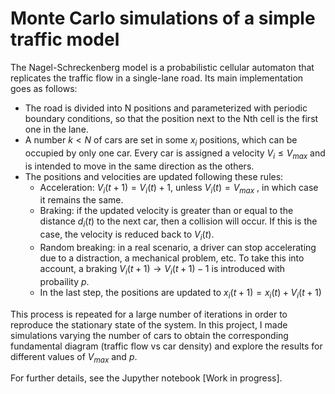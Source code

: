 # Monte Carlo simulations of a simple traffic model

The Nagel-Schreckenberg model is a probabilistic cellular automaton that replicates the traffic flow in a single-lane road. Its main implementation goes as follows:
* The road is divided into N positions and parameterized with periodic boundary conditions, so that the position next to the Nth cell is the first one in the lane.
* A number $k < N$ of cars are set in some $x_{i}$ positions, which can be occupied by only one car. Every car is assigned a velocity $V_{i} \leq V_{max}$ and is intended to move in the same direction as the others.
* The positions and velocities are updated following these rules:
  * Acceleration: $V_{i}(t+1) = V_{i}(t)+1$, unless $V_{i}(t) = V_{max}$ , in which case it remains the same.
  * Braking: if the updated velocity is greater than or equal to the distance $d_{i}(t)$ to the next car, then a collision will occur. If this is the case, the velocity is reduced back to $V_{i}(t)$.
  * Random breaking: in a real scenario, a driver can stop accelerating due to a distraction, a mechanical problem, etc. To take this into account, a braking $V_{i}(t+1) \rightarrow V_{i}(t+1)-1$ is introduced with probaility $p$.
  * In the last step, the positions are updated to  $x_{i}(t+1) = x_{i}(t) + V_{i}(t+1)$

This process is repeated for a large number of iterations in order to reproduce the stationary state of the system. In this project, I made simulations varying the number of cars to obtain the corresponding fundamental diagram (traffic flow vs car density) and explore the results for different values of $V_{max}$ and $p$.

For further details, see the Jupyther notebook [Work in progress].
